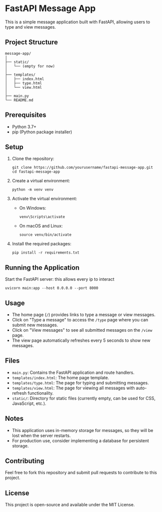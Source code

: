 # FastAPI Message App

This is a simple message application built with FastAPI, allowing users to type and view messages.

## Project Structure

```
message-app/
│
├── static/
│   └── (empty for now)
│
├── templates/
│   ├── index.html
│   ├── type.html
│   └── view.html
│
├── main.py
└── README.md
```

## Prerequisites

- Python 3.7+
- pip (Python package installer)

## Setup

1. Clone the repository:
   ```
   git clone https://github.com/yourusername/fastapi-message-app.git
   cd fastapi-message-app
   ```

2. Create a virtual environment:
   ```
   python -m venv venv
   ```

3. Activate the virtual environment:
   - On Windows:
     ```
     venv\Scripts\activate
     ```
   - On macOS and Linux:
     ```
     source venv/bin/activate
     ```

4. Install the required packages:
   ```
   pip install -r requirements.txt
   ```

## Running the Application

Start the FastAPI server: this allows every ip to interact
   ```
   uvicorn main:app --host 0.0.0.0 --port 8000
   ```


## Usage

- The home page (`/`) provides links to type a message or view messages.
- Click on "Type a message" to access the `/type` page where you can submit new messages.
- Click on "View messages" to see all submitted messages on the `/view` page.
- The view page automatically refreshes every 5 seconds to show new messages.

## Files

- `main.py`: Contains the FastAPI application and route handlers.
- `templates/index.html`: The home page template.
- `templates/type.html`: The page for typing and submitting messages.
- `templates/view.html`: The page for viewing all messages with auto-refresh functionality.
- `static/`: Directory for static files (currently empty, can be used for CSS, JavaScript, etc.).

## Notes

- This application uses in-memory storage for messages, so they will be lost when the server restarts.
- For production use, consider implementing a database for persistent storage.

## Contributing

Feel free to fork this repository and submit pull requests to contribute to this project.

## License

This project is open-source and available under the MIT License.